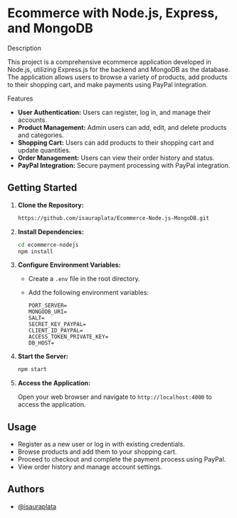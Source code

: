 # Ecommerce with Node.js, Express, and MongoDB

Description

This project is a comprehensive ecommerce application developed in Node.js, utilizing Express.js for the backend and MongoDB as the database. The application allows users to browse a variety of products, add products to their shopping cart, and make payments using PayPal integration.

Features

- **User Authentication:** Users can register, log in, and manage their accounts.
- **Product Management:** Admin users can add, edit, and delete products and categories.
- **Shopping Cart:** Users can add products to their shopping cart and update quantities.
- **Order Management:** Users can view their order history and status.
- **PayPal Integration:** Secure payment processing with PayPal integration.

## Getting Started

1. **Clone the Repository:**

    ```bash
    https://github.com/isauraplata/Ecommerce-Node.js-MongoDB.git
    ```

2. **Install Dependencies:**

    ```bash
    cd ecommerce-nodejs
    npm install
    ```

3. **Configure Environment Variables:**

    - Create a `.env` file in the root directory.
    - Add the following environment variables:

        ```plaintext
        PORT_SERVER=
        MONGODB_URI=
        SALT=
        SECRET_KEY_PAYPAL=
        CLIENT_ID_PAYPAL=
        ACCESS_TOKEN_PRIVATE_KEY=
        DB_HOST=
        ```

4. **Start the Server:**

    ```bash
    npm start
    ```

5. **Access the Application:**

    Open your web browser and navigate to `http://localhost:4000` to access the application.

## Usage

- Register as a new user or log in with existing credentials.
- Browse products and add them to your shopping cart.
- Proceed to checkout and complete the payment process using PayPal.
- View order history and manage account settings.

## Authors

- [@isauraplata](https://github.com/isauraplata)
